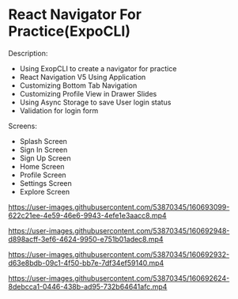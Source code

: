 # React Navigator For Practice(ExpoCLI)

Description:

- Using ExopCLI to create a navigator for practice
- React Navigation V5 Using Application
- Customizing Bottom Tab Navigation
- Customizing Profile View in Drawer Slides
- Using Async Storage to save User login status
- Validation for login form

Screens:

- Splash Screen
- Sign In Screen
- Sign Up Screen
- Home Screen
- Profile Screen
- Settings Screen
- Explore Screen

https://user-images.githubusercontent.com/53870345/160693099-622c21ee-4e59-46e6-9943-4efe1e3aacc8.mp4

https://user-images.githubusercontent.com/53870345/160692948-d898acff-3ef6-4624-9950-e751b01adec8.mp4

https://user-images.githubusercontent.com/53870345/160692932-d63e8bdb-09c1-4f50-bb7e-7df34ef59140.mp4

https://user-images.githubusercontent.com/53870345/160692624-8debcca1-0446-438b-ad95-732b64641afc.mp4
